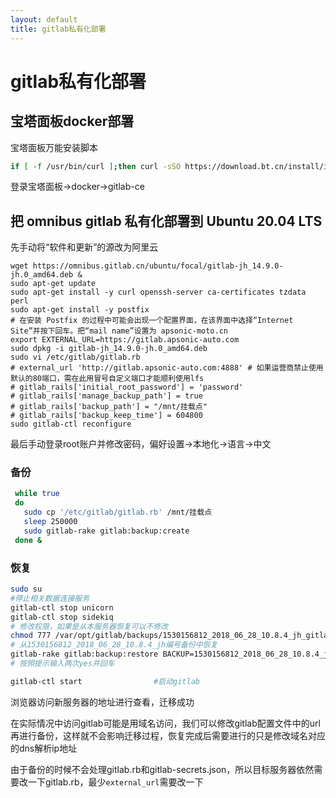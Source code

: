 ```yaml
---
layout: default
title: gitlab私有化部署
---
```


# gitlab私有化部署
## 宝塔面板docker部署
宝塔面板万能安装脚本
```bash
if [ -f /usr/bin/curl ];then curl -sSO https://download.bt.cn/install/install_panel.sh;else wget -O install_panel.sh https://download.bt.cn/install/install_panel.sh;fi;bash install_panel.sh ed8484bec
```
登录宝塔面板→docker→gitlab-ce
## 把 omnibus gitlab 私有化部署到 Ubuntu 20.04 LTS
先手动将“软件和更新”的源改为阿里云
```纯文本
wget https://omnibus.gitlab.cn/ubuntu/focal/gitlab-jh_14.9.0-jh.0_amd64.deb &
sudo apt-get update
sudo apt-get install -y curl openssh-server ca-certificates tzdata perl
sudo apt-get install -y postfix
# 在安装 Postfix 的过程中可能会出现一个配置界面，在该界面中选择“Internet Site”并按下回车。把“mail name”设置为 apsonic-moto.cn
export EXTERNAL_URL=https://gitlab.apsonic-auto.com
sudo dpkg -i gitlab-jh_14.9.0-jh.0_amd64.deb
sudo vi /etc/gitlab/gitlab.rb
# external_url 'http://gitlab.apsonic-auto.com:4888' # 如果运营商禁止使用默认的80端口，需在此用冒号自定义端口才能顺利使用lfs
# gitlab_rails['initial_root_password'] = 'password'
# gitlab_rails['manage_backup_path'] = true
# gitlab_rails['backup_path'] = "/mnt/挂载点"
# gitlab_rails['backup_keep_time'] = 604800
sudo gitlab-ctl reconfigure
```
最后手动登录root账户并修改密码，偏好设置->本地化->语言->中文
### 备份
```bash
 while true
 do
   sudo cp '/etc/gitlab/gitlab.rb' /mnt/挂载点
   sleep 250000
   sudo gitlab-rake gitlab:backup:create
 done &
```
### 恢复
```bash
sudo su
#停止相关数据连接服务
gitlab-ctl stop unicorn
gitlab-ctl stop sidekiq
# 修改权限，如果是从本服务器恢复可以不修改
chmod 777 /var/opt/gitlab/backups/1530156812_2018_06_28_10.8.4_jh_gitlab_backup.tar
# 从1530156812_2018_06_28_10.8.4_jh编号备份中恢复
gitlab-rake gitlab:backup:restore BACKUP=1530156812_2018_06_28_10.8.4_jh    
# 按照提示输入两次yes并回车

gitlab-ctl start                #启动gitlab
```
浏览器访问新服务器的地址进行查看，迁移成功

在实际情况中访问gitlab可能是用域名访问，我们可以修改gitlab配置文件中的url再进行备份，这样就不会影响迁移过程，恢复完成后需要进行的只是修改域名对应的dns解析ip地址

由于备份的时候不会处理gitlab.rb和gitlab-secrets.json，所以目标服务器依然需要改一下gitlab.rb，最少`external_url`需要改一下

